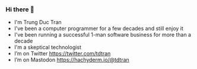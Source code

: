 ### Hi there 👋

- I'm Trung Duc Tran
- I've been a computer programmer for a few decades and still enjoy it
- I've been running a successful 1-man software business for more than a decade
- I'm a skeptical technologist
- I’m on Twitter https://twitter.com/tdtran
- I’m on Mastodon <a rel="me" href="https://hachyderm.io/@tdtran">https://hachyderm.io/@tdtran</a>

<!--
**tdtran/tdtran** is a ✨ _special_ ✨ repository because its `README.md` (this file) appears on your GitHub profile.

Here are some ideas to get you started:

- 🔭 I’m currently working on ...
- 🌱 I’m currently learning ...
- 👯 I’m looking to collaborate on ...
- 🤔 I’m looking for help with ...
- 💬 Ask me about ...
- 📫 How to reach me: ...
- 😄 Pronouns: ...
- ⚡ Fun fact: ...
-->
